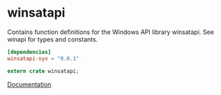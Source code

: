 # winsatapi #
Contains function definitions for the Windows API library winsatapi. See winapi for types and constants.

```toml
[dependencies]
winsatapi-sys = "0.0.1"
```

```rust
extern crate winsatapi;
```

[Documentation](https://retep998.github.io/doc/winsatapi/)
